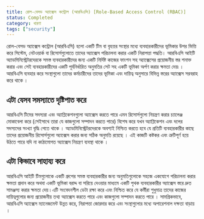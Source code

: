 ```yaml
---
title: রোল-বেসড অ্যাক্সেস কন্ট্রোল (আরবিএসি) [Role-Based Access Control (RBAC)]
status: Completed
category: ধারণা 
tags: ["security"]
---
```


রোল-বেসড অ্যাক্সেস কন্ট্রোল (আরবিএসি) হলো একটি টিম বা বৃহত্তর সংস্থার মধ্যে ব্যবহারকারীদের ভূমিকার উপর ভিত্তি করে সিস্টেম, নেটওয়ার্ক বা রিসোর্সগুলোতে তাদের অ্যাক্সেস পরিচালনা করার একটি নিরাপত্তা পদ্ধতি।
আরবিএসি আইটি অ্যাডমিনিস্ট্রেটরদেরকে সমস্ত ব্যবহারকারীদের জন্য একটি নির্দিষ্ট কাজের ফাংশন সহ অ্যাক্সেসের প্রয়োজনীয় স্তর শনাক্ত করার এবং সেই ব্যবহারকারীদের একটি পূর্বনির্ধারিত অনুমতির সেট সহ একটি ভূমিকা অর্পণ করার ক্ষমতা দেয়৷ ।
আরবিএসি ব্যবহার করে সংস্থাগুলো তাদের কর্মচারীদের তাদের ভূমিকা এবং দায়িত্ব অনুসারে বিভিন্ন স্তরের অ্যাক্সেস সরবরাহ করে থাকে ।

## এটা যেসব সমস্যাতে দৃষ্টিপাত করে

আরবিএসি টিমের সদস্যরা এবং অ্যাপ্লিকেশনগুলো অ্যাক্সেস করতে পারে এমন রিসোর্সগুলো নিয়ন্ত্রণ করার চ্যালেঞ্জ মোকাবেলা করে 
(সেইসাথে তারা যে কাজগুলো সম্পাদন করতে পারে) বিশেষ করে যখন অ্যাপ্লিকেশন এবং দলের সদস্যদের সংখ্যা বৃদ্ধি পেতে থাকে ।
অ্যাডমিনিস্ট্রেটরদেরকে অবশ্যই নিশ্চিত করতে হবে যে প্রতিটি ব্যবহারকারীর কাছে  তাদের  প্রয়োজনীয় রিসোর্সগুলো অ্যাক্সেস করার জন্য সঠিক অনুমতি রয়েছে ।
এই কাজটি কষ্টকর এবং ত্রুটিপূর্ণ হয়ে উঠতে পারে যদি না কাঠামোগত অ্যাক্সেস নিয়ন্ত্রণ ব্যবস্থা থাকে ।

## এটা কিভাবে সাহায্য করে

আরবিএসি আইটি টিমগুলোকে একটি গ্রুপের সমস্ত ব্যবহারকারীর জন্য অনুমতিগুলোকে সহজে একযোগে পরিচালনা করার ক্ষমতা প্রদান করে অথবা একটি ভূমিকা বরাদ্দ বা সরিয়ে দেওয়ার মাধ্যমে একটি পৃথক ব্যবহারকারীর অ্যাক্সেস স্তরে দ্রুত সামঞ্জস্য করার ক্ষমতা দেয় ৷
এটি সংবেদনশীল ডেটা রক্ষা করে এবং নিশ্চিত করে যে কর্মীরা শুধুমাত্র তাদের কাজের দায়িত্বগুলোর জন্য  প্রয়োজনীয় তথ্য অ্যাক্সেস করতে পারে এবং কাজগুলো সম্পাদন করতে পারে ।
সামগ্রিকভাবে, আরবিএসি অ্যাক্সেস ম্যানেজমেন্ট উন্নত করে, নিরাপত্তা জোরদার করে এবং সংস্থাগুলোর মধ্যে অপারেশনাল দক্ষতা বাড়ায় ।
